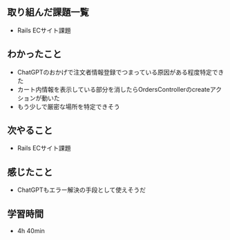 ## 取り組んだ課題一覧
- Rails ECサイト課題
## わかったこと
- ChatGPTのおかげで注文者情報登録でつまっている原因がある程度特定できた
- カート内情報を表示している部分を消したらOrdersControllerのcreateアクションが動いた
- もう少しで厳密な場所を特定できそう
## 次やること
- Rails ECサイト課題
## 感じたこと
- ChatGPTもエラー解決の手段として使えそうだ
## 学習時間
- 4h 40min